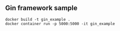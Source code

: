 ## Gin framework sample 

~~~shell
docker build -t gin_example .
docker container run -p 5000:5000 -it gin_example
~~~